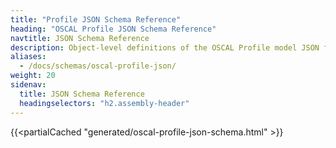 ```yaml
---
title: "Profile JSON Schema Reference"
heading: "OSCAL Profile JSON Schema Reference"
navtitle: JSON Schema Reference
description: Object-level definitions of the OSCAL Profile model JSON format.
aliases:
  - /docs/schemas/oscal-profile-json/
weight: 20
sidenav:
  title: JSON Schema Reference
  headingselectors: "h2.assembly-header"
---
```


{{<partialCached "generated/oscal-profile-json-schema.html" >}}
